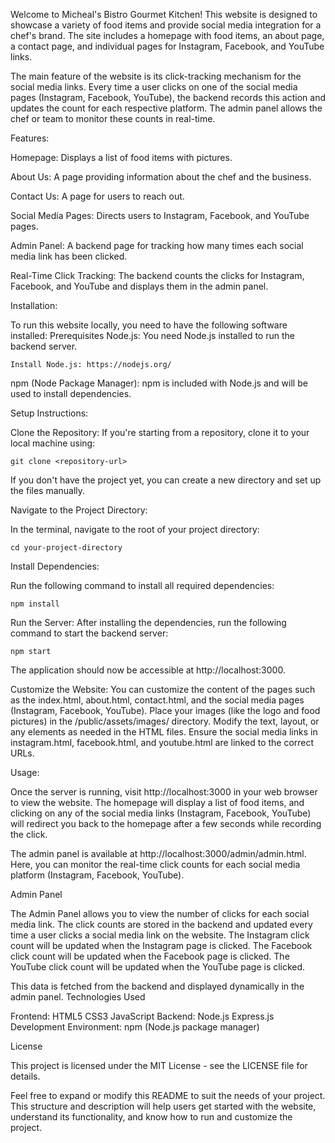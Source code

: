 Welcome to Micheal's Bistro Gourmet Kitchen! This website is designed to showcase a variety of food items and provide social media integration for a chef's brand. The site includes a homepage with food items, an about page, a contact page, and individual pages for Instagram, Facebook, and YouTube links.

The main feature of the website is its click-tracking mechanism for the social media links. Every time a user clicks on one of the social media pages (Instagram, Facebook, YouTube), the backend records this action and updates the count for each respective platform. The admin panel allows the chef or team to monitor these counts in real-time.


Features:

Homepage: Displays a list of food items with pictures.

About Us: A page providing information about the chef and the business.

Contact Us: A page for users to reach out.

Social Media Pages: Directs users to Instagram, Facebook, and YouTube pages.

Admin Panel: A backend page for tracking how many times each social media link has been clicked.

Real-Time Click Tracking: The backend counts the clicks for Instagram, Facebook, and YouTube and displays them in the admin panel.


Installation:

To run this website locally, you need to have the following software installed:
Prerequisites
    Node.js: You need Node.js installed to run the backend server.
        
    Install Node.js: https://nodejs.org/
npm (Node Package Manager): npm is included with Node.js and will be used to install dependencies.


Setup Instructions:

   Clone the Repository:
        If you're starting from a repository, clone it to your local machine using:
    
    git clone <repository-url>
If you don't have the project yet, you can create a new directory and set up the files manually.


Navigate to the Project Directory:

In the terminal, navigate to the root of your project directory:
    
    cd your-project-directory


Install Dependencies:
        
Run the following command to install all required dependencies:
 
    npm install

Run the Server:
    After installing the dependencies, run the following command to start the backend server:
        
    npm start
The application should now be accessible at http://localhost:3000.


Customize the Website:
    You can customize the content of the pages such as the index.html, about.html, contact.html, and the social media pages (Instagram, Facebook, YouTube).
    Place your images (like the logo and food pictures) in the /public/assets/images/ directory.
    Modify the text, layout, or any elements as needed in the HTML files.
    Ensure the social media links in instagram.html, facebook.html, and youtube.html are linked to the correct URLs.


Usage:

Once the server is running, visit http://localhost:3000 in your web browser to view the website. The homepage will display a list of food items, and clicking on any of the social media links (Instagram, Facebook, YouTube) will redirect you back to the homepage after a few seconds while recording the click.


The admin panel is available at http://localhost:3000/admin/admin.html. Here, you can monitor the real-time click counts for each social media platform (Instagram, Facebook, YouTube).



Admin Panel

The Admin Panel allows you to view the number of clicks for each social media link. The click counts are stored in the backend and updated every time a user clicks a social media link on the website.
    The Instagram click count will be updated when the Instagram page is clicked.
    The Facebook click count will be updated when the Facebook page is clicked.
    The YouTube click count will be updated when the YouTube page is clicked.

This data is fetched from the backend and displayed dynamically in the admin panel.
Technologies Used

Frontend:
        HTML5
        CSS3
        JavaScript
    Backend:
        Node.js
        Express.js
    Development Environment:
        npm (Node.js package manager)

License

This project is licensed under the MIT License - see the LICENSE file for details.

Feel free to expand or modify this README to suit the needs of your project. This structure and description will help users get started with the website, understand its functionality, and know how to run and customize the project.
